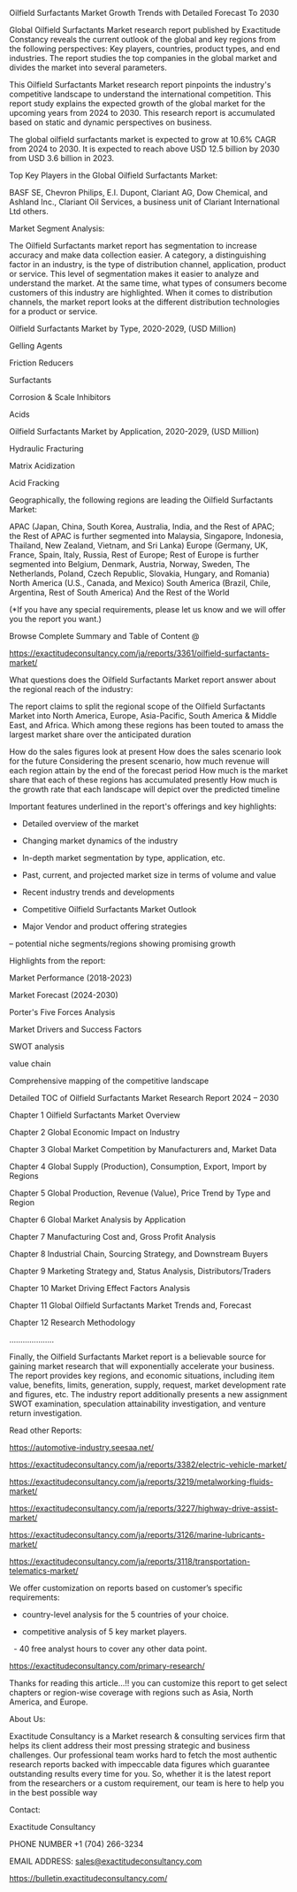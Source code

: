 Oilfield Surfactants Market Growth Trends with Detailed Forecast To 2030

Global Oilfield Surfactants Market research report published by Exactitude Constancy reveals the current outlook of the global and key regions from the following perspectives: Key players, countries, product types, and end industries. The report studies the top companies in the global market and divides the market into several parameters.

This Oilfield Surfactants Market research report pinpoints the industry's competitive landscape to understand the international competition. This report study explains the expected growth of the global market for the upcoming years from 2024 to 2030. This research report is accumulated based on static and dynamic perspectives on business.

The global oilfield surfactants market is expected to grow at 10.6% CAGR from 2024 to 2030. It is expected to reach above USD 12.5 billion by 2030 from USD 3.6 billion in 2023.

Top Key Players in the Global Oilfield Surfactants Market:

BASF SE, Chevron Philips, E.I. Dupont, Clariant AG, Dow Chemical, and Ashland Inc., Clariant Oil Services, a business unit of Clariant International Ltd others.

Market Segment Analysis:

The Oilfield Surfactants market report has segmentation to increase accuracy and make data collection easier. A category, a distinguishing factor in an industry, is the type of distribution channel, application, product or service. This level of segmentation makes it easier to analyze and understand the market. At the same time, what types of consumers become customers of this industry are highlighted. When it comes to distribution channels, the market report looks at the different distribution technologies for a product or service.

Oilfield Surfactants Market by Type, 2020-2029, (USD Million)

Gelling Agents

Friction Reducers

Surfactants

Corrosion & Scale Inhibitors

Acids

Oilfield Surfactants Market by Application, 2020-2029, (USD Million)

Hydraulic Fracturing

Matrix Acidization

Acid Fracking

Geographically, the following regions are leading the Oilfield Surfactants Market:

APAC (Japan, China, South Korea, Australia, India, and the Rest of APAC; the Rest of APAC is further segmented into Malaysia, Singapore, Indonesia, Thailand, New Zealand, Vietnam, and Sri Lanka)
Europe (Germany, UK, France, Spain, Italy, Russia, Rest of Europe; Rest of Europe is further segmented into Belgium, Denmark, Austria, Norway, Sweden, The Netherlands, Poland, Czech Republic, Slovakia, Hungary, and Romania)
North America (U.S., Canada, and Mexico)
South America (Brazil, Chile, Argentina, Rest of South America)
And the Rest of the World

(*If you have any special requirements, please let us know and we will offer you the report you want.)

Browse Complete Summary and Table of Content @

https://exactitudeconsultancy.com/ja/reports/3361/oilfield-surfactants-market/

What questions does the Oilfield Surfactants Market report answer about the regional reach of the industry:

The report claims to split the regional scope of the Oilfield Surfactants Market into North America, Europe, Asia-Pacific, South America & Middle East, and Africa. Which among these regions has been touted to amass the largest market share over the anticipated duration

How do the sales figures look at present How does the sales scenario look for the future
Considering the present scenario, how much revenue will each region attain by the end of the forecast period
How much is the market share that each of these regions has accumulated presently
How much is the growth rate that each landscape will depict over the predicted timeline

Important features underlined in the report's offerings and key highlights:

- Detailed overview of the market

- Changing market dynamics of the industry

- In-depth market segmentation by type, application, etc.

- Past, current, and projected market size in terms of volume and value

- Recent industry trends and developments

- Competitive Oilfield Surfactants Market Outlook

- Major Vendor and product offering strategies

– potential niche segments/regions showing promising growth

Highlights from the report:

Market Performance (2018-2023)

Market Forecast (2024-2030)

Porter's Five Forces Analysis

Market Drivers and Success Factors

SWOT analysis

value chain

Comprehensive mapping of the competitive landscape

Detailed TOC of Oilfield Surfactants Market Research Report 2024 – 2030

Chapter 1 Oilfield Surfactants Market Overview

Chapter 2 Global Economic Impact on Industry

Chapter 3 Global Market Competition by Manufacturers and, Market Data

Chapter 4 Global Supply (Production), Consumption, Export, Import by Regions

Chapter 5 Global Production, Revenue (Value), Price Trend by Type and Region

Chapter 6 Global Market Analysis by Application

Chapter 7 Manufacturing Cost and, Gross Profit Analysis

Chapter 8 Industrial Chain, Sourcing Strategy, and Downstream Buyers

Chapter 9 Marketing Strategy and, Status Analysis, Distributors/Traders

Chapter 10 Market Driving Effect Factors Analysis

Chapter 11 Global Oilfield Surfactants Market Trends and, Forecast

Chapter 12 Research Methodology

………………..

Finally, the Oilfield Surfactants Market report is a believable source for gaining market research that will exponentially accelerate your business. The report provides key regions, and economic situations, including item value, benefits, limits, generation, supply, request, market development rate and figures, etc. The industry report additionally presents a new assignment SWOT examination, speculation attainability investigation, and venture return investigation.

Read other Reports:

https://automotive-industry.seesaa.net/

https://exactitudeconsultancy.com/ja/reports/3382/electric-vehicle-market/

https://exactitudeconsultancy.com/ja/reports/3219/metalworking-fluids-market/

https://exactitudeconsultancy.com/ja/reports/3227/highway-drive-assist-market/

https://exactitudeconsultancy.com/ja/reports/3126/marine-lubricants-market/

https://exactitudeconsultancy.com/ja/reports/3118/transportation-telematics-market/

We offer customization on reports based on customer’s specific requirements:

- country-level analysis for the 5 countries of your choice.

- competitive analysis of 5 key market players.

  - 40 free analyst hours to cover any other data point.

https://exactitudeconsultancy.com/primary-research/

Thanks for reading this article...!! you can customize this report to get select chapters or region-wise coverage with regions such as Asia, North America, and Europe.

About Us:

Exactitude Consultancy is a Market research & consulting services firm that helps its client address their most pressing strategic and business challenges. Our professional team works hard to fetch the most authentic research reports backed with impeccable data figures which guarantee outstanding results every time for you. So, whether it is the latest report from the researchers or a custom requirement, our team is here to help you in the best possible way

Contact:

Exactitude Consultancy

PHONE NUMBER +1 (704) 266-3234

EMAIL ADDRESS: sales@exactitudeconsultancy.com

https://bulletin.exactitudeconsultancy.com/
